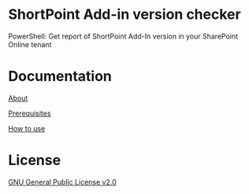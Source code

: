 # ShortPoint Add-in version checker
PowerShell: Get report of ShortPoint Add-In version in your SharePoint Online tenant

# Documentation

[About](https://github.com/ShortPoint/add-in-version-check/wiki/1.-About)

[Prerequisites](https://github.com/ShortPoint/add-in-version-check/wiki/2.-Prerequisites)

[How to use](https://github.com/ShortPoint/add-in-version-check/wiki/3.-How-to-use)

# License
[GNU General Public License v2.0](https://github.com/ShortPoint/add-in-version-check/blob/master/LICENSE)
